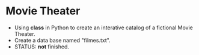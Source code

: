 # Movie Theater
- Using **class** in Python to create an interative catalog of a fictional Movie Theater.
- Create a data base named "filmes.txt".
- STATUS: **not** finished.
